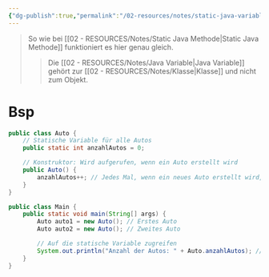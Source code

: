 ```yaml
---
{"dg-publish":true,"permalink":"/02-resources/notes/static-java-variable/","tags":["GFN/LF11"],"noteIcon":"","updated":"2024-10-21T21:15:12.000+02:00"}
---
```


>So wie bei [[02 - RESOURCES/Notes/Static Java Methode\|Static Java Methode]] funktioniert es hier genau gleich.
>> Die [[02 - RESOURCES/Notes/Java Variable\|Java Variable]] gehört zur [[02 - RESOURCES/Notes/Klasse\|Klasse]] und nicht zum Objekt.
# Bsp

```java
public class Auto {
    // Statische Variable für alle Autos
    public static int anzahlAutos = 0;

    // Konstruktor: Wird aufgerufen, wenn ein Auto erstellt wird
    public Auto() {
        anzahlAutos++; // Jedes Mal, wenn ein neues Auto erstellt wird, erhöhen wir die Anzahl
    }
}

public class Main {
    public static void main(String[] args) {
        Auto auto1 = new Auto(); // Erstes Auto
        Auto auto2 = new Auto(); // Zweites Auto

        // Auf die statische Variable zugreifen
        System.out.println("Anzahl der Autos: " + Auto.anzahlAutos); // Ausgabe: 2
    }
}
```